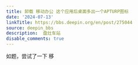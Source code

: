 ```yaml
---
title: 卸载 移动办公 这个应用后桌面多出一个APTURP图标
date: '2024-07-13'
linkTitle: https://bbs.deepin.org/en/post/275044
source: deepin_bbs
description:  盘灶车站 
disable_comments: true
---
```

如题，尝试了一下 移
